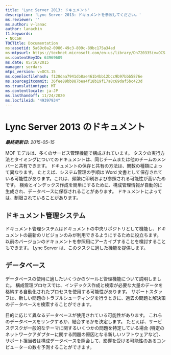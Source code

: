 ```yaml
---
title: 'Lync Server 2013: ドキュメント'
description: 'Lync Server 2013: ドキュメントを参照してください。'
ms.reviewer: ''
ms.author: v-lanac
author: lanachin
f1.keywords:
- NOCSH
TOCTitle: Documentation
ms:assetid: 5a69c0a2-0986-49c3-809c-89bc175a34ad
ms:mtpsurl: https://technet.microsoft.com/en-us/library/Dn720335(v=OCS.15)
ms:contentKeyID: 63969609
ms.date: 05/16/2015
manager: serdars
mtps_version: v=OCS.15
ms.openlocfilehash: f128daa7941db8ae461b4bb12bcc9b97bbb5876e
ms.sourcegitcommit: 36fee89bb887bea4f18b19f17a8c69daf5bc423d
ms.translationtype: MT
ms.contentlocale: ja-JP
ms.lasthandoff: 11/24/2020
ms.locfileid: "49397934"
---
```

# <a name="documentation-in-lync-server-2013"></a>Lync Server 2013 のドキュメント

<div data-xmlns="http://www.w3.org/1999/xhtml">

<div class="topic" data-xmlns="http://www.w3.org/1999/xhtml" data-msxsl="urn:schemas-microsoft-com:xslt" data-cs="https://msdn.microsoft.com/">

<div data-asp="https://msdn2.microsoft.com/asp">



</div>

<div id="mainSection">

<div id="mainBody">

<span> </span>

_**最終更新日:** 2015-05-15_

MOF モデルは、多くのサービス管理機能で構成されています。 タスクの実行方法とタイミングについてのドキュメントは、同じチームまたは他のチームのメンバーと共有できます。 ドキュメントの保存と共有の方法は、関数の種類によって異なります。 たとえば、システム管理の手順は Word 文書として保存されている可能性があります。これは、頻繁に印刷および参照される可能性が高いためです。 検索とインデックス作成を簡単にするために、構成管理情報が自動的に生成され、データベースに保存されることがあります。 ドキュメントによっては、制限されていることがあります。

<div>

## <a name="document-management-systems"></a>ドキュメント管理システム

ドキュメント管理システムはドキュメントの中央リポジトリとして機能し、ドキュメントの最新のリビジョンのみが利用できるようにするために役立ちます。 以前のバージョンのドキュメントを参照用にアーカイブすることを検討することもできます。 Lync Server は、このタスクに適した機能を提供します。

</div>

<div>

## <a name="databases"></a>データベース

データベースの使用に適したいくつかのツールと管理機能について説明しました。 構成管理プロセスでは、インデックス作成と検索が必要な大量のデータを格納する自動化されたプロセスを使用する可能性があります。 サポートスタッフは、新しい問題のトラブルシューティングを行うときに、過去の問題と解決策のデータベースを検索することができます。

目的に応じて異なるデータベースが使用されている可能性があります。 これらのデータベースをリンクするか、結合するかを決定します。 たとえば、サービスデスクが一般的なテーマに関するいくつかの問題を特定している場合 (特定のネットワークアダプターに関する問題の原因となる新しいソフトウェアなど)、サポート担当者は構成データベースを照会して、影響を受ける可能性のあるコンピューターの数を予測することができます。

</div>

</div>

<span> </span>

</div>

</div>

</div>

